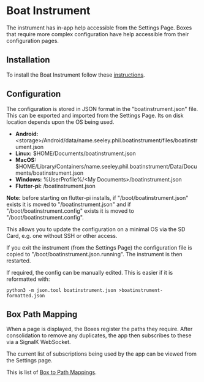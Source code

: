 # Boat Instrument

The instrument has in-app help accessible from the Settings Page.
Boxes that require more complex configuration have help accessible from their configuration pages.

## Installation

To install the Boat Instrument follow these [instructions](https://github.com/philseeley/boatinstrument/blob/main/install.md).

## Configuration

The configuration is stored in JSON format in the "boatinstrument.json" file.
This can be exported and imported from the Settings Page. Its on disk location depends upon the OS being used.

- **Android:** <storage\>/Android/data/name.seeley.phil.boatinstrument/files/boatinstrument.json
- **Linux:** $HOME/Documents/boatinstrument.json
- **MacOS:** $HOME/Library/Containers/name.seeley.phil.boatinstrument/Data/Documents/boatinstrument.json
- **Windows:** %UserProfile%/\<My Documents\>/boatinstrument.json
- **Flutter-pi:** /boatinstrument.json

**Note:** before starting on flutter-pi installs, if "/boot/boatinstrument.json" exists it is moved to "/boatinstrument.json" and if "/boot/boatinstrument.config" exists it is moved to "/boot/boatinstrument.config".

This allows you to update the configuration on a minimal OS via the SD Card, e.g. one without SSH or other access.

If you exit the instrument (from the Settings Page) the configuration file is copied to "/boot/boatinstrument.json.running". The instrument is then restarted.

If required, the config can be manually edited. This is easier if it is reformatted with:

```shell
python3 -m json.tool boatinstrument.json >boatinstrument-formatted.json
```
## Box Path Mapping

When a page is displayed, the Boxes register the paths they require. After consolidation to remove any duplicates, the app then subscribes to these via a SignalK WebSocket.

The current list of subscriptions being used by the app can be viewed from the Settings page.

This is list of [Box to Path Mappings](box-path-mappings.md).